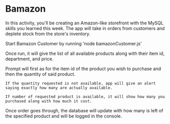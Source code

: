 # Bamazon
In this activity, you'll be creating an Amazon-like storefront with the MySQL skills you learned this week. The app will take in orders from customers and deplete stock from the store's inventory.

Start Bamazon Customer by running 'node bamazonCustomer.js'

Once run, it will give the list of all available products along with their item id, department, and price.

Prompt will first as for the item id of the product you wish to purchase and then the quantity of said product.

	If the quantity requested is not available, app will give an alert saying exactly how many are actually available.

	If number of requested product is available, it will show how many you purchased along with how much it cost.

Once order goes through, the database will update with how many is left of the specified product and will be logged in the console.